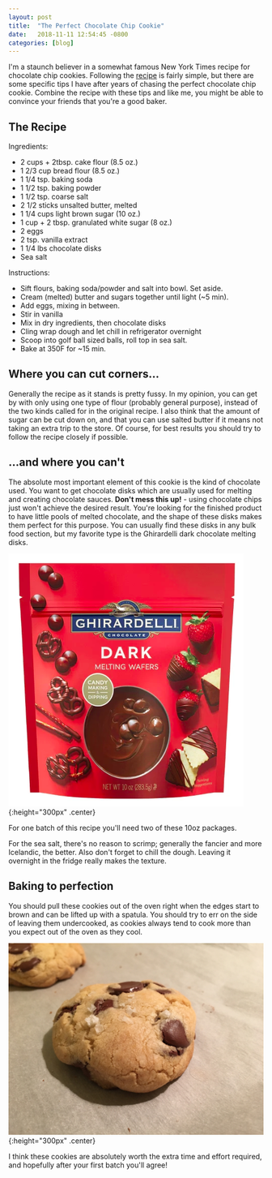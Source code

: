 ```yaml
---
layout: post
title:  "The Perfect Chocolate Chip Cookie"
date:   2018-11-11 12:54:45 -0800
categories: [blog]
---
```

I'm a staunch believer in a somewhat famous New York Times recipe for chocolate chip cookies. Following the [recipe][nyt-recipe] is fairly simple, but there are some specific tips I have after years of chasing the perfect chocolate chip cookie. <!--excerpt-->
Combine the recipe with these tips and like me, you might be able to convince your friends that you're a good baker.

## The Recipe

Ingredients:
  - 2 cups + 2tbsp. cake flour (8.5 oz.)
  - 1 2/3 cup bread flour (8.5 oz.)
  - 1 1/4 tsp. baking soda
  - 1 1/2 tsp. baking powder
  - 1 1/2 tsp. coarse salt
  - 2 1/2 sticks unsalted butter, melted
  - 1 1/4 cups light brown sugar (10 oz.)
  - 1 cup + 2 tbsp. granulated white sugar (8 oz.)
  - 2 eggs
  - 2 tsp. vanilla extract
  - 1 1/4 lbs chocolate disks
  - Sea salt

Instructions:
  - Sift flours, baking soda/powder and salt into bowl. Set aside.
  - Cream (melted) butter and sugars together until light (~5 min).
  - Add eggs, mixing in between.
  - Stir in vanilla
  - Mix in dry ingredients, then chocolate disks
  - Cling wrap dough and let chill in refrigerator overnight
  - Scoop into golf ball sized balls, roll top in sea salt.
  - Bake at 350F for ~15 min.

## Where you can cut corners...

Generally the recipe as it stands is pretty fussy. In my opinion, you can get by with only using one type of flour (probably general purpose), instead of the two kinds called for in the original recipe. I also think that the amount of sugar can be cut down on, and that you can use salted butter if it means not taking an extra trip to the store. Of course, for best results you should try to follow the recipe closely if possible.

## ...and where you can't

The absolute most important element of this cookie is the kind of chocolate used. You want to get chocolate disks which are usually used for melting and creating chocolate sauces. **Don't mess this up!** - using chocolate chips just won't achieve the desired result. You're looking for the finished product to have little pools of melted chocolate, and the shape of these disks makes them perfect for this purpose. You can usually find these disks in any bulk food section, but my favorite type is the Ghirardelli dark chocolate melting disks.

![](/assets/blog/the-chocolate-chip-cookie-recipe/disks.png){:height="300px" .center}

For one batch of this recipe you'll need two of these 10oz packages.

For the sea salt, there's no reason to scrimp; generally the fancier and more Icelandic, the better. Also don't forget to chill the dough. Leaving it overnight in the fridge really makes the texture.

## Baking to perfection

You should pull these cookies out of the oven right when the edges start to brown and can be lifted up with a spatula. You should try to err on the side of leaving them undercooked, as cookies always tend to cook more than you expect out of the oven as they cool.

![](/assets/blog/the-chocolate-chip-cookie-recipe/cookie.jpg){:height="300px" .center}

I think these cookies are absolutely worth the extra time and effort required, and hopefully after your first batch you'll agree!

[nyt-recipe]: https://cooking.nytimes.com/recipes/1015819-chocolate-chip-cookies
